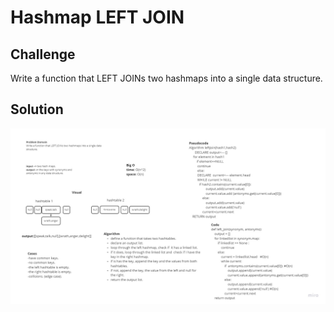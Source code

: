 # Hashmap LEFT JOIN

## Challenge
Write a function that LEFT JOINs two hashmaps into a single data structure.

## Solution
![demo](../../../assets/left_joins.jpg)
